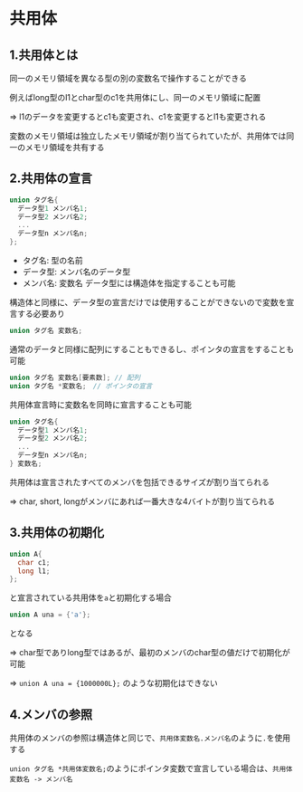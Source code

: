 # 共用体

## 1.共用体とは
同一のメモリ領域を異なる型の別の変数名で操作することができる

例えばlong型のl1とchar型のc1を共用体にし、同一のメモリ領域に配置

=> l1のデータを変更するとc1も変更され、c1を変更するとl1も変更される

変数のメモリ領域は独立したメモリ領域が割り当てられていたが、共用体では同一のメモリ領域を共有する

## 2.共用体の宣言
```c
union タグ名{
  データ型1 メンバ名1;
  データ型2 メンバ名2;
  ...
  データ型n メンバ名n;
};
```
- タグ名: 型の名前
- データ型: メンバ名のデータ型
- メンバ名: 変数名
データ型には構造体を指定することも可能

構造体と同様に、データ型の宣言だけでは使用することができないので変数を宣言する必要あり

```c
union タグ名 変数名;
```

通常のデータと同様に配列にすることもできるし、ポインタの宣言をすることも可能
```c
union タグ名 変数名[要素数]; // 配列
union タグ名 *変数名;　// ポインタの宣言
```

共用体宣言時に変数名を同時に宣言することも可能
```c
union タグ名{
  データ型1 メンバ名1;
  データ型2 メンバ名2;
  ...
  データ型n メンバ名n;
} 変数名;
```

共用体は宣言されたすべてのメンバを包括できるサイズが割り当てられる

=> char, short, longがメンバにあれば一番大きな4バイトが割り当てられる

## 3.共用体の初期化
```c
union A{
  char c1;
  long l1;
};
```
と宣言されている共用体を`a`と初期化する場合
```c
union A una = {'a'};
```
となる

=> char型でありlong型ではあるが、最初のメンバのchar型の値だけで初期化が可能

=> `union A una = {1000000L};` のような初期化はできない

## 4.メンバの参照
共用体のメンバの参照は構造体と同じで、`共用体変数名.メンバ名`のように`.`を使用する

`union タグ名 *共用体変数名;`のようにポインタ変数で宣言している場合は、`共用体変数名 -> メンバ名`

